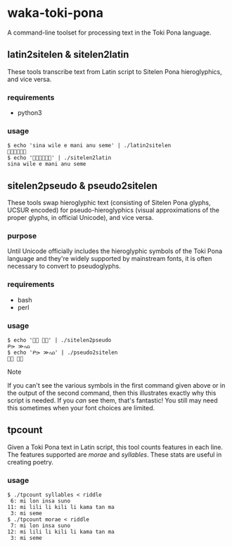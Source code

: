 # waka-toki-pona
A command-line toolset for processing text in the Toki Pona language.

## latin2sitelen & sitelen2latin
These tools transcribe text from Latin script to Sitelen Pona hieroglyphics,
and vice versa.

### requirements
- python3

### usage
```
$ echo 'sina wile e mani anu seme' | ./latin2sitelen
󱥞󱥷󱤉󱤲󱤇󱥙
$ echo '󱥞󱥷󱤉󱤲󱤇󱥙' | ./sitelen2latin
sina wile e mani anu seme
```

## sitelen2pseudo & pseudo2sitelen
These tools swap hieroglyphic text (consisting of Sitelen Pona glyphs, UCSUR
encoded) for pseudo-hieroglyphics (visual approximations of the proper glyphs,
in official Unicode), and vice versa.

### purpose
Until Unicode officially includes the hieroglyphic symbols of the Toki Pona
language and they're widely supported by mainstream fonts, it is often
necessary to convert to pseudoglyphs.

### requirements
- bash
- perl

### usage
```
$ echo '󱤴󱤃 󱤉󱦀' | ./sitelen2pseudo 
ᑭ⭄ ≫ഫ
$ echo 'ᑭ⭄ ≫ഫ' | ./pseudo2sitelen
󱤴󱤃 󱤉󱦀
```
> [!NOTE]
> If you can't see the various symbols in the first command given above or in
> the output of the second command, then this illustrates exactly why this
> script is needed. If you *can* see them, that's fantastic! You still may need
> this sometimes when your font choices are limited.


## tpcount
Given a Toki Pona text in Latin script, this tool counts features in each line.
The features supported are _morae_ and _syllables_. These stats are useful in
creating poetry.

### usage
```
$ ./tpcount syllables < riddle
 6: mi lon insa suno
11: mi lili li kili li kama tan ma
 3: mi seme
$ ./tpcount morae < riddle
 7: mi lon insa suno
12: mi lili li kili li kama tan ma
 3: mi seme
```
